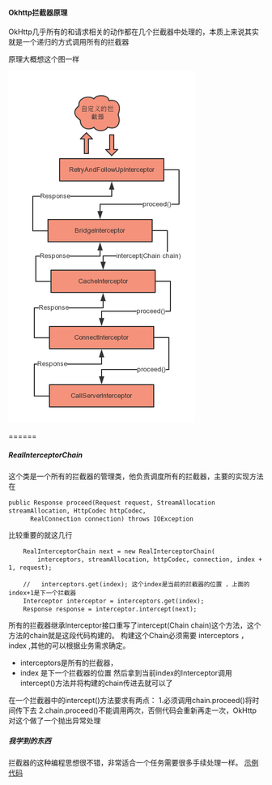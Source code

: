 #### Okhttp拦截器原理

OkHttp几乎所有的和请求相关的动作都在几个拦截器中处理的，本质上来说其实就是一个递归的方式调用所有的拦截器

原理大概想这个图一样

![](./interceptor.png)

======
##### RealInterceptorChain

这个类是一个所有的拦截器的管理类，他负责调度所有的拦截器，主要的实现方法在

```
public Response proceed(Request request, StreamAllocation streamAllocation, HttpCodec httpCodec,
      RealConnection connection) throws IOException
```

比较重要的就这几行

```
    RealInterceptorChain next = new RealInterceptorChain(
        interceptors, streamAllocation, httpCodec, connection, index + 1, request);

    //   interceptors.get(index); 这个index是当前的拦截器的位置 ，上面的index+1是下一个拦截器
    Interceptor interceptor = interceptors.get(index);
    Response response = interceptor.intercept(next);

```

所有的拦截器继承Interceptor接口重写了intercept(Chain chain)这个方法，这个方法的chain就是这段代码构建的。
构建这个Chain必须需要 interceptors ， index ,其他的可以根据业务需求确定。
   * interceptors是所有的拦截器，
   * index 是下一个拦截器的位置
然后拿到当前index的Interceptor调用intercept()方法并将构建的chain传进去就可以了

在一个拦截器中的intercept()方法要求有两点：
    1.必须调用chain.proceed()将时间传下去
    2.chain.proceed()不能调用两次，否侧代码会重新再走一次，OkHttp对这个做了一个抛出异常处理

##### 我学到的东西
拦截器的这种编程思想很不错，非常适合一个任务需要很多手续处理一样。
[示例代码]()



